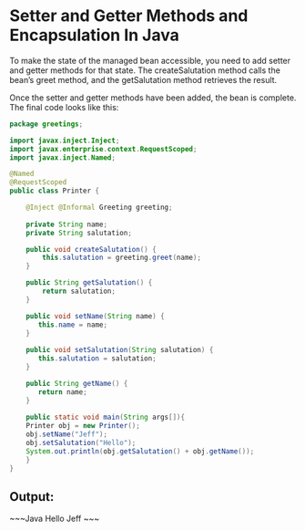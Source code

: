 <h1><strong>Setter and Getter Methods and Encapsulation In Java</strong></h1>
To make the state of the managed bean accessible, you need to add setter and getter methods for that state. The createSalutation method calls the bean’s greet method, and the getSalutation method retrieves the result.

Once the setter and getter methods have been added, the bean is complete. The final code looks like this:

~~~Java
package greetings;

import javax.inject.Inject;
import javax.enterprise.context.RequestScoped;
import javax.inject.Named;

@Named
@RequestScoped
public class Printer {

    @Inject @Informal Greeting greeting;
    
    private String name;
    private String salutation;

    public void createSalutation() {
        this.salutation = greeting.greet(name);
    }

    public String getSalutation() {
        return salutation;
    }

    public void setName(String name) {
       this.name = name;
    }
    
    public void setSalutation(String salutation) {
       this.salutation = salutation;
    }

    public String getName() {
       return name;
    }
    
    public static void main(String args[]){
    Printer obj = new Printer();
    obj.setName("Jeff");
    obj.setSalutation("Hello");
    System.out.println(obj.getSalutation() + obj.getName());
    }
}

~~~
<h2><strong>Output:</strong></h2>
~~~Java
Hello Jeff
~~~
